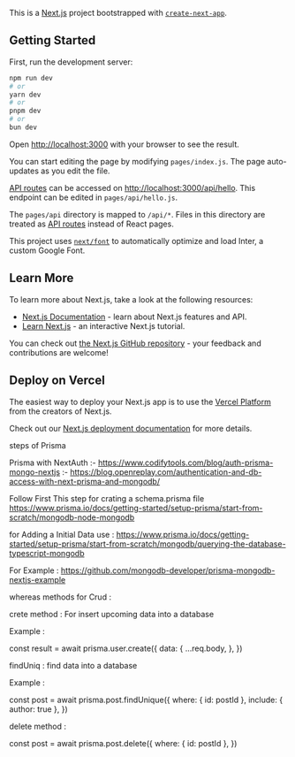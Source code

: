 This is a [Next.js](https://nextjs.org/) project bootstrapped with [`create-next-app`](https://github.com/vercel/next.js/tree/canary/packages/create-next-app).

## Getting Started

First, run the development server:

```bash
npm run dev
# or
yarn dev
# or
pnpm dev
# or
bun dev
```

Open [http://localhost:3000](http://localhost:3000) with your browser to see the result.

You can start editing the page by modifying `pages/index.js`. The page auto-updates as you edit the file.

[API routes](https://nextjs.org/docs/api-routes/introduction) can be accessed on [http://localhost:3000/api/hello](http://localhost:3000/api/hello). This endpoint can be edited in `pages/api/hello.js`.

The `pages/api` directory is mapped to `/api/*`. Files in this directory are treated as [API routes](https://nextjs.org/docs/api-routes/introduction) instead of React pages.

This project uses [`next/font`](https://nextjs.org/docs/basic-features/font-optimization) to automatically optimize and load Inter, a custom Google Font.

## Learn More

To learn more about Next.js, take a look at the following resources:

- [Next.js Documentation](https://nextjs.org/docs) - learn about Next.js features and API.
- [Learn Next.js](https://nextjs.org/learn) - an interactive Next.js tutorial.

You can check out [the Next.js GitHub repository](https://github.com/vercel/next.js/) - your feedback and contributions are welcome!

## Deploy on Vercel

The easiest way to deploy your Next.js app is to use the [Vercel Platform](https://vercel.com/new?utm_medium=default-template&filter=next.js&utm_source=create-next-app&utm_campaign=create-next-app-readme) from the creators of Next.js.

Check out our [Next.js deployment documentation](https://nextjs.org/docs/deployment) for more details.

steps of Prisma

Prisma with NextAuth :- https://www.codifytools.com/blog/auth-prisma-mongo-nextjs
:- https://blog.openreplay.com/authentication-and-db-access-with-next-prisma-and-mongodb/

Follow First This step for crating a schema.prisma file
https://www.prisma.io/docs/getting-started/setup-prisma/start-from-scratch/mongodb-node-mongodb

for Adding a Initial Data use :
https://www.prisma.io/docs/getting-started/setup-prisma/start-from-scratch/mongodb/querying-the-database-typescript-mongodb

For Example :
https://github.com/mongodb-developer/prisma-mongodb-nextjs-example

whereas methods for Crud :

crete method : For insert upcoming data into a database

Example :

const result = await prisma.user.create({
data: {
...req.body,
},
})

findUniq : find data into a database

Example :

const post = await prisma.post.findUnique({
where: { id: postId },
include: { author: true },
})

delete method :

const post = await prisma.post.delete({
where: { id: postId },
})

